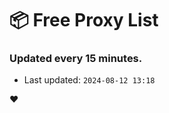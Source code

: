 # :package: Free Proxy List
### Updated every 15 minutes.

- Last updated: `2024-08-12 13:18`

:heart:
